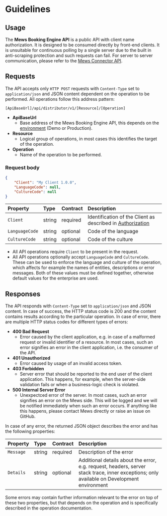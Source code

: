 # Guidelines

## Usage

The __Mews Booking Engine API__ is a public API with client name authorization. It is designed to be consumed directly by front-end clients. It is unsuitable for continuous polling by a single server due to the built in anti-scraping protection and such requests can fail. For server to server communication, please refer to the [Mews Connector API](https://mews-systems.gitbook.io/connector-api/).

## Requests

The API accepts only `HTTP POST` requests with `Content-Type` set to `application/json` and JSON content dependent on the operation to be performed. All operations follow this address pattern:

```text
[ApiBaseUrl]/api/distributor/v1/[Resource]/[Operation]
```

* **ApiBaseUrl**
  * Base address of the Mews Booking Engine API, this depends on the [environment](environments.md) (Demo or Production).
* **Resource**
  * Logical group of operations, in most cases this identifies the target of the operation.
* **Operation**
  * Name of the operation to be performed.

### Request body

```json
{
    "Client": "My Client 1.0.0",
    "LanguageCode": null,
    "CultureCode": null 
}
```
| Property | Type | Contract | Description |
| :--- | :--- | :--- | :--- |
| `Client` | string | required | Identification of the Client as described in [Authorization](./authorization.md) |
| `LanguageCode` | string | optional | Code of the language |
| `CultureCode` | string | optional | Code of the culture |

* All API operations require `Client` to be present in the request.
* All API operations optionally accept `LanguageCode` and `CultureCode`. These can be used to enforce the language and culture of the operation, which affects for example the names of entities, descriptions or error messages.
Both of these values must be defined together, otherwise default values for the enterprise are used.

## Responses

The API responds with `Content-Type` set to `application/json` and JSON content. In case of success, the HTTP status code is 200 and the content contains results according to the particular operation.
In case of error, there are multiple HTTP status codes for different types of errors:

* **400 Bad Request**
  * Error caused by the client application, e.g. in case of a malformed request or invalid identifier of a resource. In most cases, such an error signifies an error in the client application, i.e. the consumer of the API.
* **401 Unauthorized**
  * Error caused by usage of an invalid access token.
* **403 Forbidden**
  * Server error that should be reported to the end user of the client application. This happens, for example, when the server-side validation fails or when a business-logic check is violated.
* **500 Internal Server Error**
  * Unexpectced error of the server. In most cases, such an error signifies an error on the Mews side. This will be logged and we will be notified immediately when such an error occurs.
  If anything like this happens, please contact Mews directly or raise an issue on GitHub.

In case of any error, the returned JSON object describes the error and has the following properties:

| Property | Type | Contract | Description |
| :--- | :--- | :--- | :--- |
| `Message` | string | required | Description of the error |
| `Details` | string | optional | Additional details about the error, e.g. request, headers, server stack trace, inner exceptions; only available on Development environment |

Some errors may contain further information relevant to the error on top of these two properties, but that depends on the operation and is specifically described in the operation documentation.
